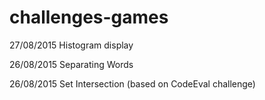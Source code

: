 # challenges-games
27/08/2015 Histogram display

26/08/2015 Separating Words

26/08/2015 Set Intersection (based on CodeEval challenge)
